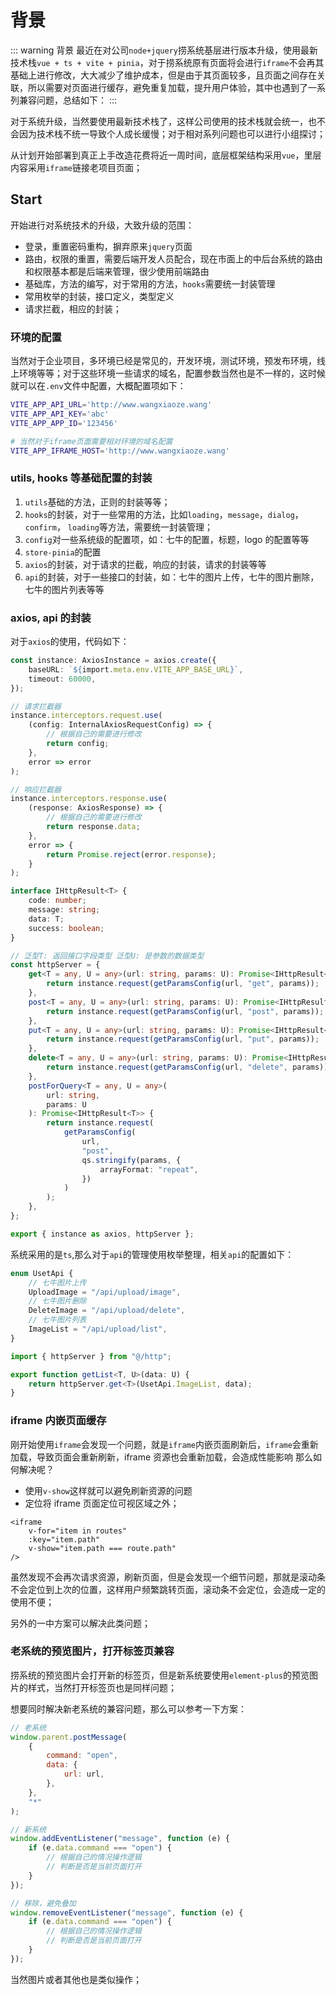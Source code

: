 # 背景

::: warning 背景
最近在对公司`node+jquery`捞系统基层进行版本升级，使用最新技术栈`vue + ts + vite + pinia`，对于捞系统原有页面将会进行`iframe`不会再其基础上进行修改，大大减少了维护成本，但是由于其页面较多，且页面之间存在关联，所以需要对页面进行缓存，避免重复加载，提升用户体验，其中也遇到了一系列兼容问题，总结如下：
:::

对于系统升级，当然要使用最新技术栈了，这样公司使用的技术栈就会统一，也不会因为技术栈不统一导致个人成长缓慢；对于相对系列问题也可以进行小组探讨；

从计划开始部署到真正上手改造花费将近一周时间，底层框架结构采用`vue`，里层内容采用`iframe`链接老项目页面；

## Start

开始进行对系统技术的升级，大致升级的范围：

- 登录，重置密码重构，摒弃原来`jquery`页面
- 路由，权限的重置，需要后端开发人员配合，现在市面上的中后台系统的路由和权限基本都是后端来管理，很少使用前端路由
- 基础库，方法的编写，对于常用的方法，`hooks`需要统一封装管理
- 常用枚举的封装，接口定义，类型定义
- 请求拦截，相应的封装；

### 环境的配置

当然对于企业项目，多环境已经是常见的，开发环境，测试环境，预发布环境，线上环境等等；对于这些环境一些请求的域名，配置参数当然也是不一样的，这时候就可以在`.env`文件中配置，大概配置项如下：

```sh
VITE_APP_API_URL='http://www.wangxiaoze.wang'
VITE_APP_API_KEY='abc'
VITE_APP_APP_ID='123456'

# 当然对于iframe页面需要相对环境的域名配置
VITE_APP_IFRAME_HOST='http://www.wangxiaoze.wang'
```

### utils, hooks 等基础配置的封装

1. `utils`基础的方法，正则的封装等等；
2. `hooks`的封装，对于一些常用的方法，比如`loading`，`message`，`dialog`，`confirm`， `loading`等方法，需要统一封装管理；
3. `config`对一些系统级的配置项，如：七牛的配置，标题，logo 的配置等等
4. `store-pinia`的配置
5. `axios`的封装，对于请求的拦截，响应的封装，请求的封装等等
6. `api`的封装，对于一些接口的封装，如：七牛的图片上传，七牛的图片删除，七牛的图片列表等等

### axios, api 的封装

对于`axios`的使用，代码如下：

```typescript
const instance: AxiosInstance = axios.create({
	baseURL: `${import.meta.env.VITE_APP_BASE_URL}`,
	timeout: 60000,
});

// 请求拦截器
instance.interceptors.request.use(
	(config: InternalAxiosRequestConfig) => {
		// 根据自己的需要进行修改
		return config;
	},
	error => error
);

// 响应拦截器
instance.interceptors.response.use(
	(response: AxiosResponse) => {
		// 根据自己的需要进行修改
		return response.data;
	},
	error => {
		return Promise.reject(error.response);
	}
);

interface IHttpResult<T> {
	code: number;
	message: string;
	data: T;
	success: boolean;
}

// 泛型T: 返回接口字段类型 泛型U: 是参数的数据类型
const httpServer = {
	get<T = any, U = any>(url: string, params: U): Promise<IHttpResult<T>> {
		return instance.request(getParamsConfig(url, "get", params));
	},
	post<T = any, U = any>(url: string, params: U): Promise<IHttpResult<T>> {
		return instance.request(getParamsConfig(url, "post", params));
	},
	put<T = any, U = any>(url: string, params: U): Promise<IHttpResult<T>> {
		return instance.request(getParamsConfig(url, "put", params));
	},
	delete<T = any, U = any>(url: string, params: U): Promise<IHttpResult<T>> {
		return instance.request(getParamsConfig(url, "delete", params));
	},
	postForQuery<T = any, U = any>(
		url: string,
		params: U
	): Promise<IHttpResult<T>> {
		return instance.request(
			getParamsConfig(
				url,
				"post",
				qs.stringify(params, {
					arrayFormat: "repeat",
				})
			)
		);
	},
};

export { instance as axios, httpServer };
```

系统采用的是`ts`,那么对于`api`的管理使用枚举整理，相关`api`的配置如下：

```typescript
enum UsetApi {
	// 七牛图片上传
	UploadImage = "/api/upload/image",
	// 七牛图片删除
	DeleteImage = "/api/upload/delete",
	// 七牛图片列表
	ImageList = "/api/upload/list",
}

import { httpServer } from "@/http";

export function getList<T, U>(data: U) {
	return httpServer.get<T>(UsetApi.ImageList, data);
}
```

### iframe 内嵌页面缓存

刚开始使用`iframe`会发现一个问题，就是`iframe`内嵌页面刷新后，`iframe`会重新加载，导致页面会重新刷新，iframe 资源也会重新加载，会造成性能影响 那么如何解决呢？

- 使用`v-show`这样就可以避免刷新资源的问题
- 定位将 iframe 页面定位可视区域之外；

```vue
<iframe
	v-for="item in routes"
	:key="item.path"
	v-show="item.path === route.path"
/>
```

虽然发现不会再次请求资源，刷新页面，但是会发现一个细节问题，那就是滚动条不会定位到上次的位置，这样用户频繁跳转页面，滚动条不会定位，会造成一定的使用不便；

另外的一中方案可以解决此类问题；

### 老系统的预览图片，打开标签页兼容

捞系统的预览图片会打开新的标签页，但是新系统要使用`element-plus`的预览图片的样式，当然打开标签页也是同样问题；

想要同时解决新老系统的兼容问题，那么可以参考一下方案：

```js
// 老系统
window.parent.postMessage(
	{
		command: "open",
		data: {
			url: url,
		},
	},
	"*"
);

// 新系统
window.addEventListener("message", function (e) {
	if (e.data.command === "open") {
		// 根据自己的情况操作逻辑
		// 判断是否是当前页面打开
	}
});

// 移除，避免叠加
window.removeEventListener("message", function (e) {
	if (e.data.command === "open") {
		// 根据自己的情况操作逻辑
		// 判断是否是当前页面打开
	}
});
```

当然图片或者其他也是类似操作；
